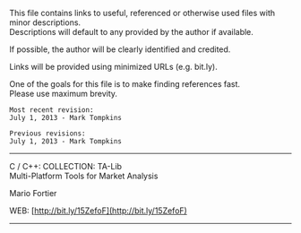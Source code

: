 This file contains links to useful, referenced or otherwise used files with minor descriptions.  
Descriptions will default to any provided by the author if available.

If possible, the author will be clearly identified and credited.

Links will be provided using minimized URLs (e.g. bit.ly).

One of the goals for this file is to make finding references fast.  
Please use maximum brevity.


	Most recent revision:
	July 1, 2013 - Mark Tompkins

	Previous revisions:
	July 1, 2013 - Mark Tompkins


--------------------------------------------------------
C / C++: COLLECTION: TA-Lib  
Multi-Platform Tools for Market Analysis

Mario Fortier  

WEB: [http://bit.ly/15ZefoF](http://bit.ly/15ZefoF)

--------------------------------------------------------
